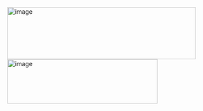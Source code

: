 <img width="435" height="121" alt="image" src="https://github.com/user-attachments/assets/dcce7ed3-dae5-4108-ade8-2faf5d6d515c" />
<img width="347" height="103" alt="image" src="https://github.com/user-attachments/assets/82e5b707-9dbf-4fa8-8bf3-56b383e65488" />

